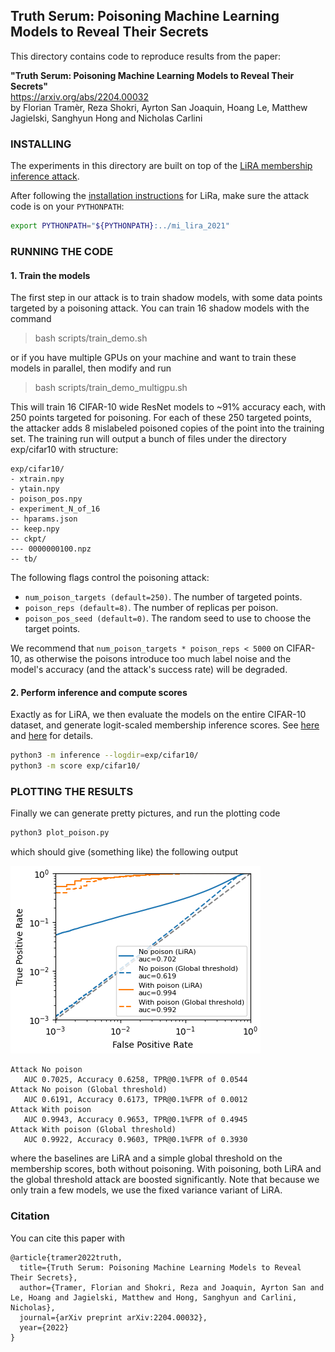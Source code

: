 ## Truth Serum: Poisoning Machine Learning Models to Reveal Their Secrets

This directory contains code to reproduce results from the paper:

**"Truth Serum: Poisoning Machine Learning Models to Reveal Their Secrets"**<br>
https://arxiv.org/abs/2204.00032 <br>
by Florian Tramèr, Reza Shokri, Ayrton San Joaquin, Hoang Le, Matthew Jagielski, Sanghyun Hong and Nicholas Carlini

### INSTALLING

The experiments in this directory are built on top of the [LiRA 
membership inference attack](../mi_lira_2021).

After following the [installation instructions](../mi_lira_2021#installing) 
for LiRa, make sure the attack code is on your `PYTHONPATH`:

```bash
export PYTHONPATH="${PYTHONPATH}:../mi_lira_2021"
``` 


### RUNNING THE CODE

#### 1. Train the models

The first step in our attack is to train shadow models, with some data points 
targeted by a poisoning attack. You can train 16 shadow models 
with the command

> bash scripts/train_demo.sh

or if you have multiple GPUs on your machine and want to train these models
in parallel, then modify and run

> bash scripts/train_demo_multigpu.sh 

This will train 16 CIFAR-10 wide ResNet models to ~91% accuracy each, with 
250 points targeted for poisoning. For each of these 250 targeted points, the
attacker adds 8 mislabeled poisoned copies of the point into the training set.
The training run will output a bunch of files under the directory exp/cifar10 with structure:

```
exp/cifar10/
- xtrain.npy
- ytain.npy
- poison_pos.npy
- experiment_N_of_16
-- hparams.json
-- keep.npy
-- ckpt/
--- 0000000100.npz
-- tb/
```

The following flags control the poisoning attack:
- `num_poison_targets (default=250)`. The number of targeted points.
- `poison_reps (default=8)`. The number of replicas per poison.
- `poison_pos_seed (default=0)`. The random seed to use to choose the target points.

We recommend that `num_poison_targets * poison_reps < 5000` on CIFAR-10, as 
otherwise the poisons introduce too much label noise and the model's
accuracy (and the attack's success rate) will be degraded.

#### 2. Perform inference and compute scores

Exactly as for LiRA, we then evaluate the models on the entire CIFAR-10 dataset,
and generate logit-scaled membership inference scores. 
See [here](../mi_lira_2021#2-perform-inference) 
and [here](../mi_lira_2021#3-compute-membership-inference-scores)
for details.

```bash
python3 -m inference --logdir=exp/cifar10/
python3 -m score exp/cifar10/
```

### PLOTTING THE RESULTS

Finally we can generate pretty pictures, and run the plotting code

```bash
python3 plot_poison.py
```

which should give (something like) the following output


![Log-log ROC Curve for all attacks](fprtpr.png "Log-log ROC Curve")

```
Attack No poison
   AUC 0.7025, Accuracy 0.6258, TPR@0.1%FPR of 0.0544
Attack No poison (Global threshold)
   AUC 0.6191, Accuracy 0.6173, TPR@0.1%FPR of 0.0012
Attack With poison
   AUC 0.9943, Accuracy 0.9653, TPR@0.1%FPR of 0.4945
Attack With poison (Global threshold)
   AUC 0.9922, Accuracy 0.9603, TPR@0.1%FPR of 0.3930
```

where the baselines are LiRA and a simple global threshold on the 
membership scores, both without poisoning.
With poisoning, both LiRA and the global threshold attack are boosted 
significantly. Note that because we only train a few models, we use 
the fixed variance variant of LiRA.

### Citation

You can cite this paper with

```
@article{tramer2022truth,
  title={Truth Serum: Poisoning Machine Learning Models to Reveal Their Secrets},
  author={Tramer, Florian and Shokri, Reza and Joaquin, Ayrton San and Le, Hoang and Jagielski, Matthew and Hong, Sanghyun and Carlini, Nicholas},
  journal={arXiv preprint arXiv:2204.00032},
  year={2022}
}
```
